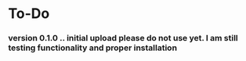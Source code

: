 # To-Do

### version 0.1.0 .. initial upload please do not use yet.  I am still testing functionality and proper installation